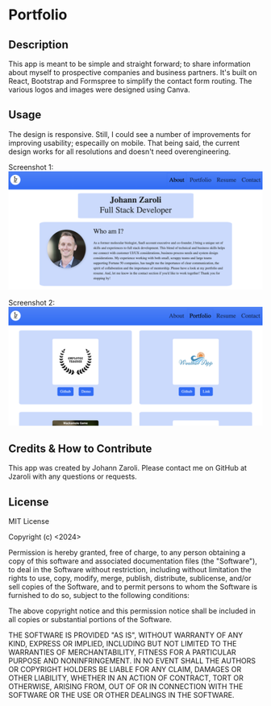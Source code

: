 # Portfolio
## Description
This app is meant to be simple and straight forward; to share information about myself to prospective companies and business partners. It's built on React, Bootstrap and Formspree to simplify the contact form routing. The various logos and images were designed using Canva.

## Usage
The design is responsive. Still, I could see a number of improvements for improving usability; especailly on mobile. That being said, the current design works for all resolutions and doesn't need overengineering.

Screenshot 1:  
![screenshot1](./src/assets/images/screenshot1.png)  

Screenshot 2:  
![screenshot1](./src/assets/images/screenshot2.png)  

## Credits & How to Contribute
This app was created by Johann Zaroli. Please contact me on GitHub at Jzaroli with any questions or requests.

## License
MIT License

Copyright (c) <2024>

Permission is hereby granted, free of charge, to any person obtaining a copy of this software and associated documentation files (the "Software"), to deal in the Software without restriction, including without limitation the rights to use, copy, modify, merge, publish, distribute, sublicense, and/or sell copies of the Software, and to permit persons to whom the Software is furnished to do so, subject to the following conditions:

The above copyright notice and this permission notice shall be included in all copies or substantial portions of the Software.

THE SOFTWARE IS PROVIDED "AS IS", WITHOUT WARRANTY OF ANY KIND, EXPRESS OR IMPLIED, INCLUDING BUT NOT LIMITED TO THE WARRANTIES OF MERCHANTABILITY, FITNESS FOR A PARTICULAR PURPOSE AND NONINFRINGEMENT. IN NO EVENT SHALL THE AUTHORS OR COPYRIGHT HOLDERS BE LIABLE FOR ANY CLAIM, DAMAGES OR OTHER LIABILITY, WHETHER IN AN ACTION OF CONTRACT, TORT OR OTHERWISE, ARISING FROM, OUT OF OR IN CONNECTION WITH THE SOFTWARE OR THE USE OR OTHER DEALINGS IN THE SOFTWARE.